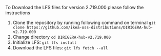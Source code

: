To Download the LFS files for version 2.719.000 please follow the instructions

1. Clone the repository by running following command on terminal `git clone https://github.com/ikea-oss-distributions/DIRIGERA-hub-v2.719.000`
2. Change directory `cd DIRIGERA-hub-v2.719.000`
3. Initialize LFS: `git lfs install`
4. Download the LFS files: `git lfs fetch --all`
